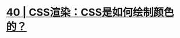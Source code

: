 # [40 | CSS渲染：CSS是如何绘制颜色的？](https://time.geekbang.org/column/article/92663?utm_source=time_web&utm_medium=menu)



